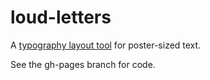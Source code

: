 # loud-letters

A [typography layout tool](https://mayanklahiri.github.io/loud-letters) for poster-sized text.

See the gh-pages branch for code.
